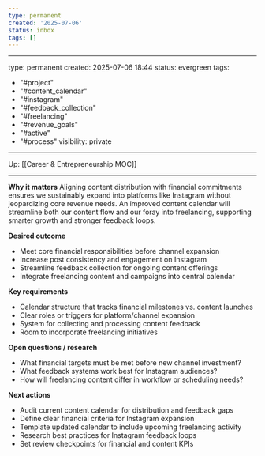 ```yaml
---
type: permanent
created: '2025-07-06'
status: inbox
tags: []
---
```




---
type: permanent
created: 2025-07-06 18:44
status: evergreen
tags:
  - "#project"
  - "#content_calendar"
  - "#instagram"
  - "#feedback_collection"
  - "#freelancing"
  - "#revenue_goals"
  - "#active"
  - "#process"
visibility: private
---

Up: [[Career & Entrepreneurship MOC]]


---

**Why it matters** Aligning content distribution with financial commitments ensures we sustainably expand into platforms like Instagram without jeopardizing core revenue needs. An improved content calendar will streamline both our content flow and our foray into freelancing, supporting smarter growth and stronger feedback loops.

**Desired outcome**

- Meet core financial responsibilities before channel expansion
- Increase post consistency and engagement on Instagram
- Streamline feedback collection for ongoing content offerings
- Integrate freelancing content and campaigns into central calendar

**Key requirements**

- Calendar structure that tracks financial milestones vs. content launches
- Clear roles or triggers for platform/channel expansion
- System for collecting and processing content feedback
- Room to incorporate freelancing initiatives

**Open questions / research**

- What financial targets must be met before new channel investment?
- What feedback systems work best for Instagram audiences?
- How will freelancing content differ in workflow or scheduling needs?

**Next actions**

- Audit current content calendar for distribution and feedback gaps
- Define clear financial criteria for Instagram expansion
- Template updated calendar to include upcoming freelancing activity
- Research best practices for Instagram feedback loops
- Set review checkpoints for financial and content KPIs
